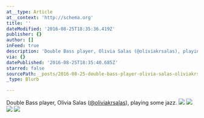 ```yaml
---
at__type: Article
at__context: 'http://schema.org'
title: ''
dateModified: '2016-08-25T18:35:36.419Z'
publisher: {}
author: []
inFeed: true
description: 'Double Bass player, Olivia Salas (@oliviakrsalas), playing some jazz. '
via: {}
datePublished: '2016-08-25T18:35:40.685Z'
starred: false
sourcePath: _posts/2016-08-25-double-bass-player-olivia-salas-oliviakrsalas-playing-s.md
_type: Blurb

---
```

Double Bass player, Olivia Salas ([@oliviakrsalas][0]), playing some jazz. ![](https://the-grid-user-content.s3-us-west-2.amazonaws.com/c6bb3dfe-ecbb-496b-b386-892bce9b90f7.jpg)
![](https://the-grid-user-content.s3-us-west-2.amazonaws.com/2a76ebd7-c902-42c5-b5ae-2e4a7a318c5e.jpg)
![](https://s3-us-west-2.amazonaws.com/the-grid-img/p/261aa8fec53de217f35e634612d8e5af7f69d35b.jpg)
![](https://imgflo.herokuapp.com/graph/vahj1ThiexotieMo/037e850757ea67afea8bf8952d097a66/croprotate.jpg?cropheight=7360&cropwidth=4910&degrees=0&input=https%3A%2F%2Fthe-grid-user-content.s3-us-west-2.amazonaws.com%2F0c0323df-7397-4b72-b4d7-0160772dbb85.jpg&x=0&y=0)

[0]: https://www.instagram.com/oliviakrsalas/ "@oliviakrsalas"